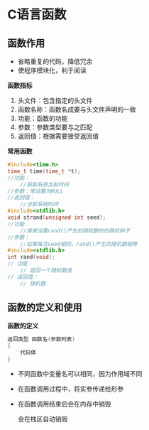 # C语言函数
## 函数作用

+ 省略重复的代码，降低冗余
+ 使程序模块化，利于阅读

**函数指标**

1. 头文件：包含指定的头文件
2. 函数名称：函数名成要与头文件声明的一致
3. 功能：函数的功能
4. 参数：参数类型要与之匹配
5. 返回值：根据需要接受返回值

**常用函数**

~~~c
#include<time.h>
time_t time(time_t *t);
//功能：
    //获取系统当前时间
//参数：常设置为NULL
//返回值：
    //当前系统时间
#include<stdlib.h>
void strand(unsigned int seed);
//功能：
    //用来设置rand()产生的随机数时的随机种子
//参数：
    //如果每次seed相同，rand()产生的随机数相等
#include<stdlib.h>
int rand(void);
// 功能：
	// 返回一个随机数值
// 返回值：
	// 随机数
~~~

## 函数的定义和使用

**函数的定义**

~~~c
返回类型 函数名(参数列表)
{
	代码体
}
~~~

+ 不同函数中变量名可以相同，因为作用域不同

+ 在函数调用过程中，将实参传递给形参

+ 在函数调用结束后会在内存中销毁

  会在栈区自动销毁
